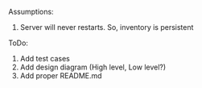 Assumptions:

1. Server will never restarts. So, inventory is persistent

ToDo:

1. Add test cases
2. Add design diagram (High level, Low level?)
3. Add proper README.md
